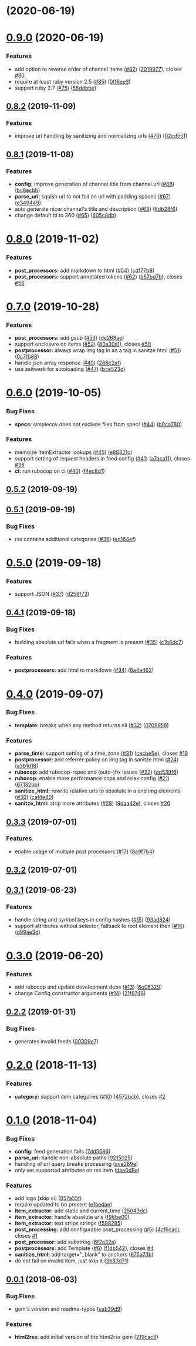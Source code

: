 # [](https://github.com/html2rss/html2rss/compare/v0.9.0...v) (2020-06-19)



# [0.9.0](https://github.com/html2rss/html2rss/compare/v0.8.2...v0.9.0) (2020-06-19)


### Features

* add option to reverse order of channel items ([#82](https://github.com/html2rss/html2rss/issues/82)) ([2019977](https://github.com/html2rss/html2rss/commit/2019977b09fdc29c427b8b7e478857ca3f9f7027)), closes [#80](https://github.com/html2rss/html2rss/issues/80)
* require at least ruby version 2.5 ([#85](https://github.com/html2rss/html2rss/issues/85)) ([0ff6ee3](https://github.com/html2rss/html2rss/commit/0ff6ee355a87331f8afbfbdac1496cdfa36f3e5f))
* support ruby 2.7 ([#75](https://github.com/html2rss/html2rss/issues/75)) ([56ddbbe](https://github.com/html2rss/html2rss/commit/56ddbbe7c921e26057511754cf058fdd69fc9e0c))



## [0.8.2](https://github.com/html2rss/html2rss/compare/v0.8.1...v0.8.2) (2019-11-09)


### Features

* improve url handling by sanitizing and normalizing urls ([#70](https://github.com/html2rss/html2rss/issues/70)) ([02cd551](https://github.com/html2rss/html2rss/commit/02cd551f4411b050bbb6e4ed942d7b3d707cd86a))



## [0.8.1](https://github.com/html2rss/html2rss/compare/v0.8.0...v0.8.1) (2019-11-08)


### Features

* **config:** improve generation of channel.title from channel.url ([#68](https://github.com/html2rss/html2rss/issues/68)) ([bc8ecbb](https://github.com/html2rss/html2rss/commit/bc8ecbb9623ce08a6cd067da1cb5fd0a996a9d40))
* **parse_uri:** squish url to not fail on url with padding spaces ([#67](https://github.com/html2rss/html2rss/issues/67)) ([e349449](https://github.com/html2rss/html2rss/commit/e34944995e669c0f8dd6a1e78acb31bd3db9fcf6))
* auto generate nicer channel's title and description ([#63](https://github.com/html2rss/html2rss/issues/63)) ([6db28f6](https://github.com/html2rss/html2rss/commit/6db28f67a99b893fb09d7f8d337027a5a48dbe85))
* change default ttl to 360 ([#65](https://github.com/html2rss/html2rss/issues/65)) ([605c8db](https://github.com/html2rss/html2rss/commit/605c8db4f74329128bd45961e2c1e5fa344924a5))



# [0.8.0](https://github.com/html2rss/html2rss/compare/v0.7.0...v0.8.0) (2019-11-02)


### Features

* **post_processors:** add markdown to html ([#54](https://github.com/html2rss/html2rss/issues/54)) ([cdf77b8](https://github.com/html2rss/html2rss/commit/cdf77b8696eebed7a5cffda7cfd75ddc64db364b))
* **post_processors:** support annotated tokens ([#62](https://github.com/html2rss/html2rss/issues/62)) ([b57bd7b](https://github.com/html2rss/html2rss/commit/b57bd7b4cd22c8c51e8b2f526187b5997d77b25c)), closes [#56](https://github.com/html2rss/html2rss/issues/56)



# [0.7.0](https://github.com/html2rss/html2rss/compare/v0.6.0...v0.7.0) (2019-10-28)


### Features

* **post_processors:** add gsub ([#53](https://github.com/html2rss/html2rss/issues/53)) ([de268ae](https://github.com/html2rss/html2rss/commit/de268ae64f2f946103523c66919806b50c6d031a))
* support enclosure on items ([#52](https://github.com/html2rss/html2rss/issues/52)) ([80a30a1](https://github.com/html2rss/html2rss/commit/80a30a1944e9a256fc9b5497589b9e20a098c444)), closes [#50](https://github.com/html2rss/html2rss/issues/50)
* **postprocessor:** always wrap img tag in an a tag in sanitze html ([#51](https://github.com/html2rss/html2rss/issues/51)) ([6c7fb88](https://github.com/html2rss/html2rss/commit/6c7fb88c9c87fb977645b21a7b13e70367b10608))
* handle json array response ([#49](https://github.com/html2rss/html2rss/issues/49)) ([288c2af](https://github.com/html2rss/html2rss/commit/288c2af09909d5c54109f8ce6a566914dd188b0b))
* use zeitwerk for autoloading ([#47](https://github.com/html2rss/html2rss/issues/47)) ([bce523d](https://github.com/html2rss/html2rss/commit/bce523d64a58c52490a3326c3f85beba2e46088f))



# [0.6.0](https://github.com/html2rss/html2rss/compare/v0.5.2...v0.6.0) (2019-10-05)


### Bug Fixes

* **specs:** simplecov does not exclude files from spec/ ([#44](https://github.com/html2rss/html2rss/issues/44)) ([b0ca780](https://github.com/html2rss/html2rss/commit/b0ca780ebb69185ef7e534e1d36bd606073dc471))


### Features

* memoize ItemExtractor lookups ([#45](https://github.com/html2rss/html2rss/issues/45)) ([e88321c](https://github.com/html2rss/html2rss/commit/e88321c52b40c3f1581a576ae50e7f3416df4772))
* support setting of request headers in feed config ([#41](https://github.com/html2rss/html2rss/issues/41)) ([a7aca11](https://github.com/html2rss/html2rss/commit/a7aca11a708c4f3a3a5f9f6511c0c1e86ec63595)), closes [#38](https://github.com/html2rss/html2rss/issues/38)
* **ci:** run rubocop on ci ([#40](https://github.com/html2rss/html2rss/issues/40)) ([f4ec8d1](https://github.com/html2rss/html2rss/commit/f4ec8d15681c8a232dbad6a933f7877aec33cc4f))



## [0.5.2](https://github.com/html2rss/html2rss/compare/v0.5.1...v0.5.2) (2019-09-19)



## [0.5.1](https://github.com/html2rss/html2rss/compare/v0.5.0...v0.5.1) (2019-09-19)


### Bug Fixes

* rss contains additional categories ([#39](https://github.com/html2rss/html2rss/issues/39)) ([ed164ef](https://github.com/html2rss/html2rss/commit/ed164efdf5e2775f30130d0949d96ecee4f9cea0))



# [0.5.0](https://github.com/html2rss/html2rss/compare/v0.4.1...v0.5.0) (2019-09-18)


### Features

* support JSON ([#37](https://github.com/html2rss/html2rss/issues/37)) ([d258f73](https://github.com/html2rss/html2rss/commit/d258f73f30587e48f5854013fa0e67c88bb23a52))



## [0.4.1](https://github.com/html2rss/html2rss/compare/v0.4.0...v0.4.1) (2019-09-18)


### Bug Fixes

* building absolute url fails when a fragment is present ([#35](https://github.com/html2rss/html2rss/issues/35)) ([c1b6dc7](https://github.com/html2rss/html2rss/commit/c1b6dc7d72f3b93b64c81a455cfd24909de841a9))


### Features

* **postprocessors:** add html to markdown ([#34](https://github.com/html2rss/html2rss/issues/34)) ([6a4a462](https://github.com/html2rss/html2rss/commit/6a4a46269d0d185923f1e817141ac7901ce74784))



# [0.4.0](https://github.com/html2rss/html2rss/compare/v0.3.3...v0.4.0) (2019-09-07)


### Bug Fixes

* **template:** breaks when any method returns nil ([#32](https://github.com/html2rss/html2rss/issues/32)) ([0709958](https://github.com/html2rss/html2rss/commit/0709958a2bf3e5df6dbd7709b2f7734c7e9b3978))


### Features

* **parse_time:** support setting of a time_zone ([#31](https://github.com/html2rss/html2rss/issues/31)) ([cecbe5e](https://github.com/html2rss/html2rss/commit/cecbe5eb7b8586f036169480cd009c8be69b4f22)), closes [#19](https://github.com/html2rss/html2rss/issues/19)
* **postprocessor:** add referrer-policy on img tag in sanitze html ([#24](https://github.com/html2rss/html2rss/issues/24)) ([a3b1d18](https://github.com/html2rss/html2rss/commit/a3b1d18cc0eb4ff9c359d591357ed631e44c8dd8))
* **rubocop:** add rubocop-rspec and (auto-)fix issues ([#22](https://github.com/html2rss/html2rss/issues/22)) ([dd539f6](https://github.com/html2rss/html2rss/commit/dd539f66fa31a5735090663b0611e8ba56c7c34f))
* **rubocop:** enable more performance cops and relax config ([#21](https://github.com/html2rss/html2rss/issues/21)) ([67132bb](https://github.com/html2rss/html2rss/commit/67132bba2ac13ca7ed694e965fb8770a1f635de2))
* **sanitize_html:** rewrite relative urls to absolute in a and img elements ([#30](https://github.com/html2rss/html2rss/issues/30)) ([caf4e80](https://github.com/html2rss/html2rss/commit/caf4e80f342d32ec193868ebeacc5db989947594))
* **sanitze_html:** strip more attributes ([#28](https://github.com/html2rss/html2rss/issues/28)) ([9daa42e](https://github.com/html2rss/html2rss/commit/9daa42e774850c766299b5d85bf6e98d40cb9f6d)), closes [#26](https://github.com/html2rss/html2rss/issues/26)



## [0.3.3](https://github.com/html2rss/html2rss/compare/v0.3.2...v0.3.3) (2019-07-01)


### Features

* enable usage of multiple post processors ([#17](https://github.com/html2rss/html2rss/issues/17)) ([8a9f7b4](https://github.com/html2rss/html2rss/commit/8a9f7b439b266c92756d9198c8689cd4ba9813e8))



## [0.3.2](https://github.com/html2rss/html2rss/compare/v0.3.1...v0.3.2) (2019-07-01)



## [0.3.1](https://github.com/html2rss/html2rss/compare/v0.3.0...v0.3.1) (2019-06-23)


### Features

* handle string and symbol keys in config hashes ([#15](https://github.com/html2rss/html2rss/issues/15)) ([93ad824](https://github.com/html2rss/html2rss/commit/93ad82488cfb0fc497c443d4b11dc12b8eeb50e2))
* support attributes without selector, fallback to root element then ([#16](https://github.com/html2rss/html2rss/issues/16)) ([d99ae3d](https://github.com/html2rss/html2rss/commit/d99ae3d3d91ffc0a8549fd0ab6926e136126489b))



# [0.3.0](https://github.com/html2rss/html2rss/compare/v0.2.2...v0.3.0) (2019-06-20)


### Features

* add rubocop and update development deps ([#13](https://github.com/html2rss/html2rss/issues/13)) ([6e06329](https://github.com/html2rss/html2rss/commit/6e063296d05f5cbe7ee8699e11ae7c812c519814))
* change Config constructor arguments ([#14](https://github.com/html2rss/html2rss/issues/14)) ([21f8746](https://github.com/html2rss/html2rss/commit/21f8746e74d2a7c74611fb3c4ca24d5505915f73))



## [0.2.2](https://github.com/html2rss/html2rss/compare/v0.2.0...v0.2.2) (2019-01-31)


### Bug Fixes

* generates invalid feeds ([00309e7](https://github.com/html2rss/html2rss/commit/00309e7ba9a35ef0272b72b75c4410c47413a2dc))



# [0.2.0](https://github.com/html2rss/html2rss/compare/v0.1.0...v0.2.0) (2018-11-13)


### Features

* **category:** support item categories ([#10](https://github.com/html2rss/html2rss/issues/10)) ([4572bcb](https://github.com/html2rss/html2rss/commit/4572bcb33fc73a2d0cfe27afa2ba51310f71780f)), closes [#2](https://github.com/html2rss/html2rss/issues/2)



# [0.1.0](https://github.com/html2rss/html2rss/compare/v0.0.1...v0.1.0) (2018-11-04)


### Bug Fixes

* **config:** feed generation fails ([7dd5586](https://github.com/html2rss/html2rss/commit/7dd55869f79b1de76c004bf0e82d13b16b5b3f0d))
* **parse_uri:** handle non-absolute paths ([9215025](https://github.com/html2rss/html2rss/commit/921502574e4436d65a30e1d34b9b31f238336247))
* handling of url query breaks processing ([ace289e](https://github.com/html2rss/html2rss/commit/ace289e911b69cb92433cac6f1ca0403715d8286))
* only set supported attributes on rss item ([dae0d8e](https://github.com/html2rss/html2rss/commit/dae0d8e75541e810275e789a23971a61e60a2154))


### Features

* add logo [skip ci] ([857a55f](https://github.com/html2rss/html2rss/commit/857a55fd8c932930d96c47c5abe57f0507356df1))
* require updated to be present ([e1bedae](https://github.com/html2rss/html2rss/commit/e1bedaecc91e874fe24e96000612abb9cd11e9fe))
* **item_extractor:** add static and current_time ([25043dc](https://github.com/html2rss/html2rss/commit/25043dcbd8f0f4901202f4a2f66b355ac48825a8))
* **item_extractor:** handle absolute urls ([f96be00](https://github.com/html2rss/html2rss/commit/f96be00857bdcded02d52dd62ec22b9b52c803ed))
* **item_extractor:** text strips strings ([f598285](https://github.com/html2rss/html2rss/commit/f59828593dca663bdbe8699392594e2d18658f8f))
* **post_processing:** add configurable post_processing ([#5](https://github.com/html2rss/html2rss/issues/5)) ([4cf6cac](https://github.com/html2rss/html2rss/commit/4cf6cacac00bd3c0c53d584ca11274ba24b03ef7)), closes [#1](https://github.com/html2rss/html2rss/issues/1)
* **post_processor:** add substring ([6f2a32a](https://github.com/html2rss/html2rss/commit/6f2a32a6304ef9956577711173de681daf93f55f))
* **postprocessors:** add Template ([#6](https://github.com/html2rss/html2rss/issues/6)) ([f1db542](https://github.com/html2rss/html2rss/commit/f1db542e8c1e9e09a066a3cd6c8514a6ca0aa871)), closes [#4](https://github.com/html2rss/html2rss/issues/4)
* **sanitize_html:** add target="_blank" to anchors ([975a73b](https://github.com/html2rss/html2rss/commit/975a73bfd396ba5942bc0ea80eebd14cc37ad776))
* do not fail on invalid item, just skip it ([3b83d71](https://github.com/html2rss/html2rss/commit/3b83d715619abbc33b124de1945d17cb0dc7edb0))



## [0.0.1](https://github.com/html2rss/html2rss/compare/219cac849460eae3262108d886c60b9b08385a3d...v0.0.1) (2018-06-03)


### Bug Fixes

* gem's version and readme-typos ([eab39d9](https://github.com/html2rss/html2rss/commit/eab39d981efda19d4ed66d7427d240b083eb2ae4))


### Features

* **html2rss:** add initial version of the html2rss gem ([219cac8](https://github.com/html2rss/html2rss/commit/219cac849460eae3262108d886c60b9b08385a3d))



